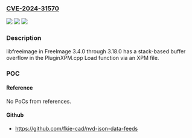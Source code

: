 ### [CVE-2024-31570](https://cve.mitre.org/cgi-bin/cvename.cgi?name=CVE-2024-31570)
![](https://img.shields.io/static/v1?label=Product&message=n%2Fa&color=blue)
![](https://img.shields.io/static/v1?label=Version&message=n%2Fa&color=blue)
![](https://img.shields.io/static/v1?label=Vulnerability&message=n%2Fa&color=brighgreen)

### Description

libfreeimage in FreeImage 3.4.0 through 3.18.0 has a stack-based buffer overflow in the PluginXPM.cpp Load function via an XPM file.

### POC

#### Reference
No PoCs from references.

#### Github
- https://github.com/fkie-cad/nvd-json-data-feeds

